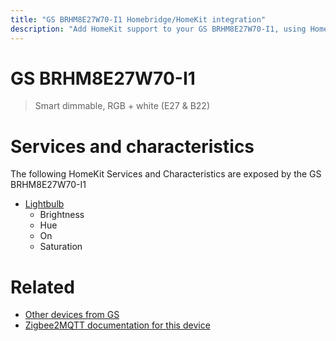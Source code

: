 ```yaml
---
title: "GS BRHM8E27W70-I1 Homebridge/HomeKit integration"
description: "Add HomeKit support to your GS BRHM8E27W70-I1, using Homebridge, Zigbee2MQTT and homebridge-z2m."
---
```

<!---
This file has been GENERATED using src/docgen/docgen.ts
DO NOT EDIT THIS FILE MANUALLY!
-->
# GS BRHM8E27W70-I1
> Smart dimmable, RGB + white (E27 & B22)


# Services and characteristics
The following HomeKit Services and Characteristics are exposed by
the GS BRHM8E27W70-I1

* [Lightbulb](../../light.md)
  * Brightness
  * Hue
  * On
  * Saturation


# Related
* [Other devices from GS](../index.md#gs)
* [Zigbee2MQTT documentation for this device](https://www.zigbee2mqtt.io/devices/BRHM8E27W70-I1.html)